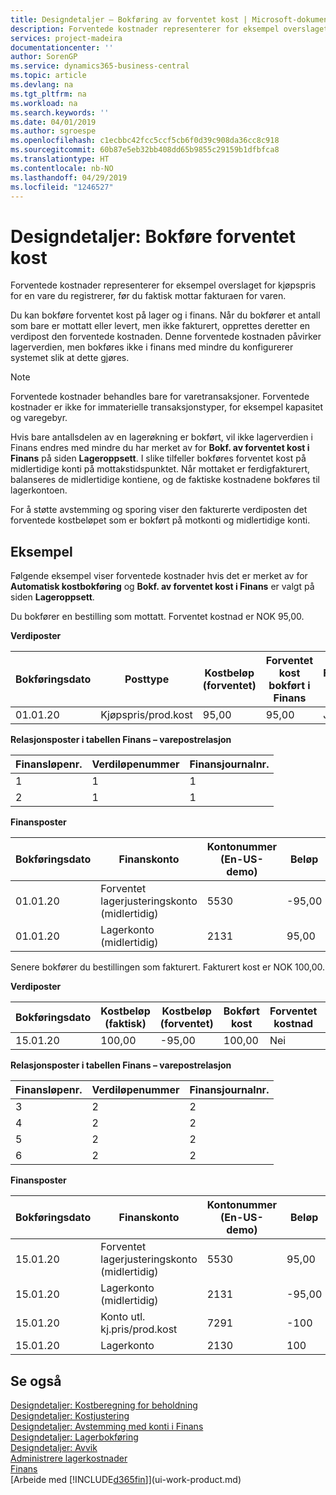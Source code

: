 ```yaml
---
title: Designdetaljer – Bokføring av forventet kost | Microsoft-dokumentasjon
description: Forventede kostnader representerer for eksempel overslaget for kjøpspris for en vare du registrerer, før du faktisk mottar fakturaen for varen.
services: project-madeira
documentationcenter: ''
author: SorenGP
ms.service: dynamics365-business-central
ms.topic: article
ms.devlang: na
ms.tgt_pltfrm: na
ms.workload: na
ms.search.keywords: ''
ms.date: 04/01/2019
ms.author: sgroespe
ms.openlocfilehash: c1ecbbc42fcc5ccf5cb6f0d39c908da36cc8c918
ms.sourcegitcommit: 60b87e5eb32bb408dd65b9855c29159b1dfbfca8
ms.translationtype: HT
ms.contentlocale: nb-NO
ms.lasthandoff: 04/29/2019
ms.locfileid: "1246527"
---
```

# <a name="design-details-expected-cost-posting"></a>Designdetaljer: Bokføre forventet kost
Forventede kostnader representerer for eksempel overslaget for kjøpspris for en vare du registrerer, før du faktisk mottar fakturaen for varen.  

 Du kan bokføre forventet kost på lager og i finans. Når du bokfører et antall som bare er mottatt eller levert, men ikke fakturert, opprettes deretter en verdipost den forventede kostnaden. Denne forventede kostnaden påvirker lagerverdien, men bokføres ikke i finans med mindre du konfigurerer systemet slik at dette gjøres.  

> [!NOTE]  
>  Forventede kostnader behandles bare for varetransaksjoner. Forventede kostnader er ikke for immaterielle transaksjonstyper, for eksempel kapasitet og varegebyr.  

 Hvis bare antallsdelen av en lagerøkning er bokført, vil ikke lagerverdien i Finans endres med mindre du har merket av for **Bokf. av forventet kost i Finans** på siden **Lageroppsett**. I slike tilfeller bokføres forventet kost på midlertidige konti på mottakstidspunktet. Når mottaket er ferdigfakturert, balanseres de midlertidige kontiene, og de faktiske kostnadene bokføres til lagerkontoen.  

 For å støtte avstemming og sporing viser den fakturerte verdiposten det forventede kostbeløpet som er bokført på motkonti og midlertidige konti.  

## <a name="example"></a>Eksempel  
 Følgende eksempel viser forventede kostnader hvis det er merket av for **Automatisk kostbokføring** og **Bokf. av forventet kost i Finans** er valgt på siden **Lageroppsett**.  

 Du bokfører en bestilling som mottatt. Forventet kostnad er NOK 95,00.  

 **Verdiposter**  

|Bokføringsdato|Posttype|Kostbeløp (forventet)|Forventet kost bokført i Finans|Forventet kostnad|Varepostnr.|Løpenr.|  
|------------------|----------------|------------------------------|----------------------------------|-------------------|---------------------------|---------------|  
|01.01.20|Kjøpspris/prod.kost|95,00|95,00|Ja|1|1|  

 **Relasjonsposter i tabellen Finans – varepostrelasjon**  

|Finansløpenr.|Verdiløpenummer|Finansjournalnr.|  
|--------------------|---------------------|-----------------------|  
|1|1|1|  
|2|1|1|  

 **Finansposter**  

|Bokføringsdato|Finanskonto|Kontonummer (En-US-demo)|Beløp|Løpenr.|  
|------------------|------------------|---------------------------------|------------|---------------|  
|01.01.20|Forventet lagerjusteringskonto (midlertidig)|5530|-95,00|2|  
|01.01.20|Lagerkonto (midlertidig)|2131|95,00|1|  

 Senere bokfører du bestillingen som fakturert. Fakturert kost er NOK 100,00.  

 **Verdiposter**  

|Bokføringsdato|Kostbeløp (faktisk)|Kostbeløp (forventet)|Bokført kost|Forventet kostnad|Varepostnr.|Løpenr.|  
|------------------|----------------------------|------------------------------|-------------------------|-------------------|---------------------------|---------------|  
|15.01.20|100,00|-95,00|100,00|Nei|1|2|  

 **Relasjonsposter i tabellen Finans – varepostrelasjon**  

|Finansløpenr.|Verdiløpenummer|Finansjournalnr.|  
|--------------------|---------------------|-----------------------|  
|3|2|2|  
|4|2|2|  
|5|2|2|  
|6|2|2|  

 **Finansposter**  

|Bokføringsdato|Finanskonto|Kontonummer (En-US-demo)|Beløp|Løpenr.|  
|------------------|------------------|---------------------------------|------------|---------------|  
|15.01.20|Forventet lagerjusteringskonto (midlertidig)|5530|95,00|4|  
|15.01.20|Lagerkonto (midlertidig)|2131|-95,00|3|  
|15.01.20|Konto utl. kj.pris/prod.kost|7291|-100|6|  
|15.01.20|Lagerkonto|2130|100|5|  

## <a name="see-also"></a>Se også
 [Designdetaljer: Kostberegning for beholdning](design-details-inventory-costing.md)   
 [Designdetaljer: Kostjustering](design-details-cost-adjustment.md)   
 [Designdetaljer: Avstemming med konti i Finans](design-details-reconciliation-with-the-general-ledger.md)   
 [Designdetaljer: Lagerbokføring](design-details-inventory-posting.md)   
 [Designdetaljer: Avvik](design-details-variance.md)  
 [Administrere lagerkostnader](finance-manage-inventory-costs.md)  
 [Finans](finance.md)  
 [Arbeide med [!INCLUDE[d365fin](includes/d365fin_md.md)]](ui-work-product.md)
